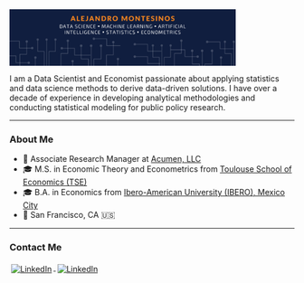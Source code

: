 <img src="https://github.com/alejandro-montesinos/alejandro-montesinos/blob/master/Centered_Banner.png" height="100" width="auto" align="center" alt="README Header" title="README Header"/>

I am a Data Scientist and Economist passionate about applying statistics and data science methods to derive data-driven solutions. I have over a decade of experience in developing analytical methodologies and conducting statistical modeling for public policy research.
 
---
### About Me
- 🏢 Associate Research Manager at [Acumen, LLC](https://www.acumenllc.com)
- 🎓 M.S. in Economic Theory and Econometrics from [Toulouse School of Economics (TSE)](https://www.tse-fr.eu/about)
- 🎓 B.A. in Economics from [Ibero-American University (IBERO), Mexico City](https://ibero.mx/about-ibero) 
- 📍 San Francisco, CA 🇺🇸 

---
### Contact Me
<p align="left">
  <a href="https://www.linkedin.com/in/alejandro-montesinos/">
    <img src="https://img.shields.io/badge/LinkedIn-0077B5?style=for-the-badge&logo=linkedin&logoColor=white" alt="LinkedIn" style="vertical-align:top; margin:3px">
  </a>
  <a href="https://medium.com/@alejandro-montesinos">
    <img src="https://img.shields.io/badge/Medium-12100E?style=for-the-badge&logo=medium&logoColor=white" alt="LinkedIn" style="vertical-align:top; margin:3px">
  </a>
</p>
